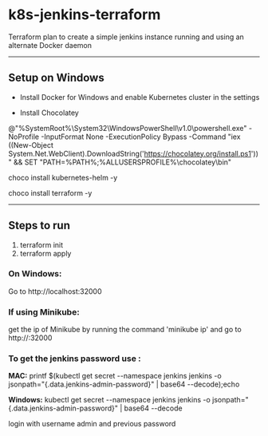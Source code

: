 # k8s-jenkins-terraform
Terraform plan to create a simple jenkins instance running and using an alternate Docker daemon

-----------------------

## Setup on Windows 

* Install Docker for Windows and enable Kubernetes cluster in the settings

* Install Chocolatey

@"%SystemRoot%\System32\WindowsPowerShell\v1.0\powershell.exe" -NoProfile -InputFormat None -ExecutionPolicy Bypass -Command "iex ((New-Object System.Net.WebClient).DownloadString('https://chocolatey.org/install.ps1'))" && SET "PATH=%PATH%;%ALLUSERSPROFILE%\chocolatey\bin"

choco install kubernetes-helm -y

choco install terraform -y


-----------------------
## Steps to run  

1) terraform init
2) terraform apply

### On Windows:

Go to http://localhost:32000

### If using Minikube:

get the ip of Minikube by running the command 'minikube ip' and go to http://<minikube ip value>:32000

### To get the jenkins password use : 

**MAC:** printf $(kubectl get secret --namespace jenkins jenkins -o jsonpath="{.data.jenkins-admin-password}" | base64 --decode);echo

**Windows:** kubectl get secret --namespace jenkins jenkins -o jsonpath="{.data.jenkins-admin-password}" | base64 --decode

login with username admin and previous password

